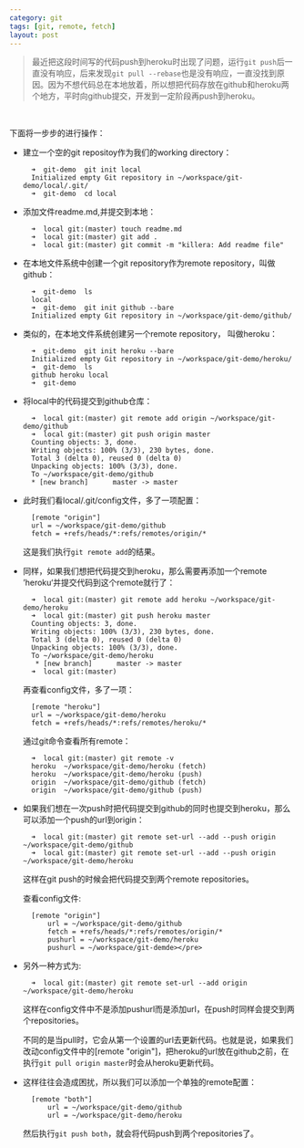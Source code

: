 ```yaml
---
category: git
tags: [git, remote, fetch]
layout: post
---
```


>最近把这段时间写的代码push到heroku时出现了问题，运行`git push`后一直没有响应，后来发现`git pull --rebase`也是没有响应，一直没找到原因。因为不想代码总在本地放着，所以想把代码存放在github和heroku两个地方，平时向github提交，开发到一定阶段再push到heroku。

<br>

下面将一步步的进行操作：


* 建立一个空的git repositoy作为我们的working directory：

		➜  git-demo  git init local
		Initialized empty Git repository in ~/workspace/git-demo/local/.git/
		➜  git-demo  cd local
	
	
* 添加文件readme.md,并提交到本地：

		➜  local git:(master) touch readme.md
		➜  local git:(master) git add .      
		➜  local git:(master) git commit -m "killera: Add readme file"


* 在本地文件系统中创建一个git repository作为remote repository，叫做github：

		➜  git-demo  ls
		local
		➜  git-demo  git init github --bare
		Initialized empty Git repository in ~/workspace/git-demo/github/

* 类似的，在本地文件系统创建另一个remote repository， 叫做heroku：

		➜  git-demo  git init heroku --bare
		Initialized empty Git repository in ~/workspace/git-demo/heroku/
		➜  git-demo  ls 
		github heroku local
		➜  git-demo  
		
* 将local中的代码提交到github仓库：

		➜  local git:(master) git remote add origin ~/workspace/git-demo/github
		➜  local git:(master) git push origin master
		Counting objects: 3, done.
		Writing objects: 100% (3/3), 230 bytes, done.
		Total 3 (delta 0), reused 0 (delta 0)
		Unpacking objects: 100% (3/3), done.
		To ~/workspace/git-demo/github
		* [new branch]      master -> master
		
* 此时我们看local/.git/config文件，多了一项配置：

		[remote "origin"]
		url = ~/workspace/git-demo/github
		fetch = +refs/heads/*:refs/remotes/origin/*
	这是我们执行`git remote add`的结果。
	
* 同样，如果我们想把代码提交到heroku，那么需要再添加一个remote ’heroku‘并提交代码到这个remote就行了：

		➜  local git:(master) git remote add heroku ~/workspace/git-demo/heroku
		➜  local git:(master) git push heroku master
		Counting objects: 3, done.
		Writing objects: 100% (3/3), 230 bytes, done.
		Total 3 (delta 0), reused 0 (delta 0)
		Unpacking objects: 100% (3/3), done.
		To ~/workspace/git-demo/heroku
		 * [new branch]      master -> master
		➜  local git:(master) 
		
	再查看config文件，多了一项：
	
		[remote "heroku"]
		url = ~/workspace/git-demo/heroku
		fetch = +refs/heads/*:refs/remotes/heroku/*
	
	通过git命令查看所有remote：
	
		➜  local git:(master) git remote -v
		heroku	~/workspace/git-demo/heroku (fetch)
		heroku	~/workspace/git-demo/heroku (push)
		origin	~/workspace/git-demo/github (fetch)
		origin	~/workspace/git-demo/github (push)

* 如果我们想在一次push时把代码提交到github的同时也提交到heroku，那么可以添加一个push的url到origin：
	
		➜  local git:(master) git remote set-url --add --push origin ~/workspace/git-demo/github
		➜  local git:(master) git remote set-url --add --push origin ~/workspace/git-demo/heroku
		
	这样在git push的时候会把代码提交到两个remote repositories。
	
	查看config文件:
	
		[remote "origin"]
        	url = ~/workspace/git-demo/github
        	fetch = +refs/heads/*:refs/remotes/origin/*        	
			pushurl = ~/workspace/git-demo/heroku
			pushurl = ~/workspace/git-demde></pre>
			
* 另外一种方式为:
	
		➜  local git:(master) git remote set-url --add origin ~/workspace/git-demo/heroku
		
	这样在config文件中不是添加pushurl而是添加url，在push时同样会提交到两个repositories。
	
	不同的是当pull时，它会从第一个设置的url去更新代码。也就是说，如果我们改动config文件中的[remote "origin"]，把heroku的url放在github之前，在执行`git pull origin master`时会从heroku更新代码。

* 这样往往会造成困扰，所以我们可以添加一个单独的remote配置：
	
		[remote "both"]
			url = ~/workspace/git-demo/github
			url = ~/workspace/git-demo/heroku
	然后执行`git push both`，就会将代码push到两个repositories了。